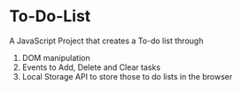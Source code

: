 # To-Do-List
A JavaScript Project that creates a To-do list through 
1. DOM manipulation 
2. Events to Add, Delete and Clear tasks
3. Local Storage API to store those to do lists in the browser
